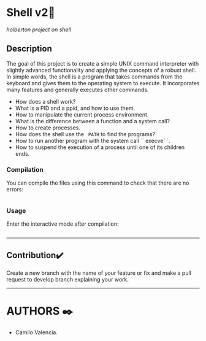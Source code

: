 #  Shell v2🚀

_holberton project on shell_

## Description

The goal of this project is to create a simple UNIX command interpreter with slightly advanced functionality and applying the concepts of a robust shell. In simple words, the shell is a program that takes commands from the keyboard and gives them to the operating system to execute. It incorporates many features and generally executes other commands.

* How does a shell work?
* What is a PID and a ppid, and how to use them.
* How to manipulate the current process environment.
* What is the difference between a function and a system call?
* How to create processes.
* How does the shell use the `` PATH`` to find the programs?
* How to run another program with the system call `` execve```.
* How to suspend the execution of a process until one of its children ends.

### Compilation
You can compile the files using this command to check that there are no errors:
```

```

### Usage
Enter the interactive mode after compilation:
```

```
---

## Contribution:heavy_check_mark:
Create a new branch with the name of your feature or fix and make a pull request to develop branch explaining your work.

---

# AUTHORS ✒️
* Camilo Valencia.
